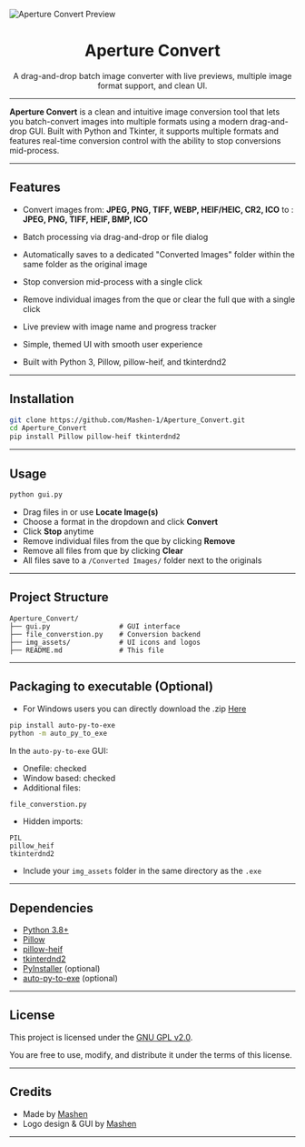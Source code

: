 <p align="center">
  
![Aperture Convert Preview](https://github.com/user-attachments/assets/0b683eff-9412-4219-a778-98a953cafa2c)

</p>

<h1 align="center">Aperture Convert</h1>

<p align="center">
  A drag-and-drop batch image converter with live previews, multiple image format support, and clean UI.
</p>

---

**Aperture Convert** is a clean and intuitive image conversion tool that lets you batch-convert images into multiple formats using a modern drag-and-drop GUI. Built with Python and Tkinter, it supports multiple formats and features real-time conversion control with the ability to stop conversions mid-process.

---

## Features

- Convert images from: **JPEG, PNG, TIFF, WEBP, HEIF/HEIC, CR2, ICO**  to : **JPEG, PNG, TIFF, HEIF, BMP, ICO**
  
- Batch processing via drag-and-drop or file dialog

- Automatically saves to a dedicated "Converted Images" folder within the same folder as the original image

- Stop conversion mid-process with a single click

- Remove individual images from the que or clear the full que with a single click

- Live preview with image name and progress tracker

- Simple, themed UI with smooth user experience

- Built with Python 3, Pillow, pillow-heif, and tkinterdnd2

---

## Installation

```bash
git clone https://github.com/Mashen-1/Aperture_Convert.git
cd Aperture_Convert
pip install Pillow pillow-heif tkinterdnd2
````

---

## Usage

```bash
python gui.py
```

* Drag files in or use **Locate Image(s)**
* Choose a format in the dropdown and click **Convert**
* Click **Stop** anytime
* Remove individual files from the que by clicking **Remove**
* Remove all files from que by clicking **Clear**
* All files save to a `/Converted Images/` folder next to the originals

---

## Project Structure

```
Aperture_Convert/
├── gui.py                 # GUI interface
├── file_converstion.py    # Conversion backend
├── img_assets/            # UI icons and logos
├── README.md              # This file
```

---

## Packaging to executable (Optional)

* For Windows users you can directly download the .zip [Here](https://www.mediafire.com/file/s5m3a18rr8w1cg9/Aperture_Convert.zip/file)

```bash
pip install auto-py-to-exe
python -m auto_py_to_exe
```

In the `auto-py-to-exe` GUI:

* Onefile: checked
* Window based: checked
* Additional files:

```
file_converstion.py
```
* Hidden imports:

```
PIL
pillow_heif
tkinterdnd2
```
* Include your `img_assets` folder in the same directory as the `.exe`

---

## Dependencies

- [Python 3.8+](https://www.python.org/)
- [Pillow](https://pypi.org/project/Pillow/)
- [pillow-heif](https://pypi.org/project/pillow-heif/)
- [tkinterdnd2](https://github.com/pmgagne/tkinterdnd2)
- [PyInstaller](https://www.pyinstaller.org/) (optional)
- [auto-py-to-exe](https://github.com/brentvollebregt/auto-py-to-exe) (optional)

---

## License

This project is licensed under the [GNU GPL v2.0](https://www.gnu.org/licenses/old-licenses/gpl-2.0.en.html).

You are free to use, modify, and distribute it under the terms of this license.

---

## Credits

- Made by [Mashen](https://github.com/Mashen-1)
- Logo design & GUI by [Mashen](https://github.com/Mashen-1)

---
